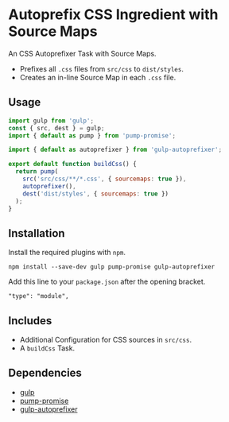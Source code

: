 Autoprefix CSS Ingredient with Source Maps
================================================================================

An CSS Autoprefixer Task with Source Maps.

- Prefixes all `.css` files from `src/css` to `dist/styles`.
- Creates an in-line Source Map in each `.css` file.

Usage
--------------------------------------------------------------------------------

```javascript
import gulp from 'gulp';
const { src, dest } = gulp;
import { default as pump } from 'pump-promise';

import { default as autoprefixer } from 'gulp-autoprefixer';

export default function buildCss() {
  return pump(
    src('src/css/**/*.css', { sourcemaps: true }),
    autoprefixer(),
    dest('dist/styles', { sourcemaps: true })
  );
}
```

Installation
--------------------------------------------------------------------------------

Install the required plugins with `npm`.

`npm install --save-dev gulp pump-promise gulp-autoprefixer`

Add this line to your `package.json` after the opening bracket.

`"type": "module",`

Includes
--------------------------------------------------------------------------------

- Additional Configuration for CSS sources in `src/css`.
- A `buildCss` Task.

Dependencies
--------------------------------------------------------------------------------

- [gulp](https://www.npmjs.com/package/gulp)
- [pump-promise](https://www.npmjs.com/package/pump-promise)
- [gulp-autoprefixer](https://www.npmjs.com/package/gulp-autoprefixer)
